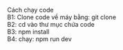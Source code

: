 Cách chạy code</br>
B1: Clone code về máy bằng: git clone</br>
B2: cd vào thư mục chứa code</br>
B3: npm install</br>
B4: chạy: npm run dev
